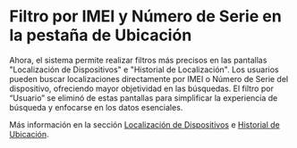 # Filtro por IMEI y Número de Serie en la pestaña de Ubicación

Ahora, el sistema permite realizar filtros más precisos en las pantallas "Localización de Dispositivos" e "Historial de Localización". Los usuarios pueden buscar localizaciones directamente por IMEI o Número de Serie del dispositivo, ofreciendo mayor objetividad en las búsquedas. El filtro por “Usuario” se eliminó de estas pantallas para simplificar la experiencia de búsqueda y enfocarse en los datos esenciales.

Más información en la sección [Localización de Dispositivos](../../portal/ubicacion/ubicacion-de-los-dispositivos.md) e [Historial de Ubicación](../../portal/ubicacion/historial-de-ubicacion.md).
